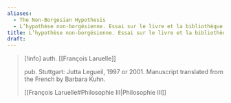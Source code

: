 ```yaml
---
aliases:
  - The Non-Borgesian Hypothesis
  - L’hypothèse non-borgésienne. Essai sur le livre et la bibliothèque.
title: L’hypothèse non-borgésienne. Essai sur le livre et la bibliothèque.
draft:
---
```

>[!info]
>auth. [[François Laruelle]]
>
>pub.  Stuttgart: Jutta Legueil, 1997 or 2001. Manuscript translated from the French by Barbara Kuhn.
>
>[[François Laruelle#Philosophie III|Philosophie III]]